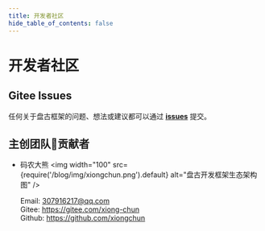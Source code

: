 ```yaml
---
title: 开发者社区
hide_table_of_contents: false
---
```

<head>
  <title>盘古开发框架 | 开发者社区 | 微信交流群 | 作者Email</title>
  <meta name="keywords" content="盘古开发框架 | 致敬 & 鸣谢" />
  <meta name="description" content="盘古开发框架是一套轻量稳健的工业级分布式微服务开发治理框架（兼容单体分层架构）" />
</head>

# 开发者社区

## Gitee Issues
任何关于盘古框架的问题、想法或建议都可以通过 [**issues**](https://gitee.com/pulanos/pangu-framework/issues?state=all) 提交。

 ## 主创团队🍃贡献者

- 码农大熊
<img width="100" src={require('/blog/img/xiongchun.png').default} alt="盘古开发框架生态架构图" />

  Email: 307916217@qq.com  
  Gitee: https://gitee.com/xiong-chun  
  Github: https://github.com/xiongchun


<!-- ## 微信交流群

<img width="250"
  src={require('/resources/wx.jpeg').default}
  alt="普蓝开源社区微信群" />   

 :kiss: &nbsp;加我微信，可邀请你入群。 -->